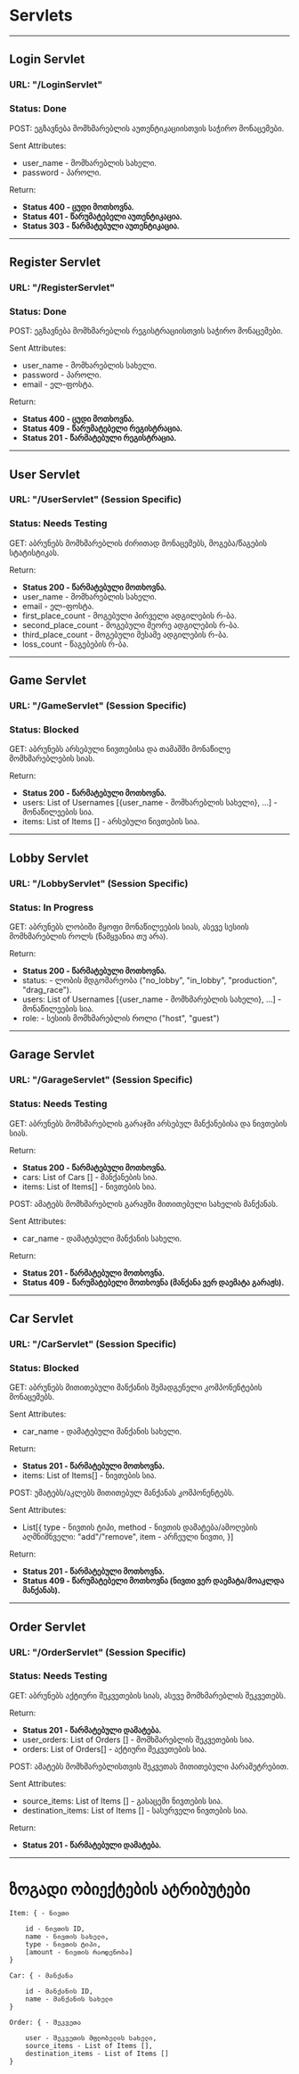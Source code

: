 # Servlets

___

## Login Servlet
### URL: "/LoginServlet"

### Status: Done

POST: ეგზავნება მომხმარებლის აუთენტიკაციისთვის საჭირო მონაცემები.

Sent Attributes:
* user_name - მომხარებლის სახელი.
* password - პაროლი.

Return:
* **Status 400 - ცუდი მოთხოვნა.**
* **Status 401 - წარუმატებელი აუთენტიკაცია.**
* **Status 303 - წარმატებული აუთენტიკაცია.**

___

## Register Servlet
### URL: "/RegisterServlet"

### Status: Done

POST: ეგზავნება მომხმარებლის რეგისტრაციისთვის საჭირო მონაცემები.

Sent Attributes:
* user_name - მომხარებლის სახელი.
* password - პაროლი.
* email - ელ-ფოსტა.

Return: 
* **Status 400 - ცუდი მოთხოვნა.**
* **Status 409 - წარუმატებელი რეგისტრაცია.**
* **Status 201 - წარმატებული რეგისტრაცია.**

___

## User Servlet
### URL: "/UserServlet" (Session Specific)

### Status: Needs Testing


GET: აბრუნებს მომხმარებლის ძირითად მონაცემებს, მოგება/წაგების სტატისტიკას.

Return:
* **Status 200 - წარმატებული მოთხოვნა.**
* user_name - მომხარებლის სახელი.
* email - ელ-ფოსტა.
* first_place_count - მოგებული პირველი ადგილების რ-ბა.
* second_place_count - მოგებული მეორე ადგილების რ-ბა.
* third_place_count - მოგებული მესამე ადგილების რ-ბა.
* loss_count - წაგებების რ-ბა.

___

## Game Servlet
### URL: "/GameServlet" (Session Specific)

### Status: Blocked


GET: აბრუნებს არსებული ნივთებისა და თამაშში მონაწილე მომხმარებლების სიას.

Return:
* **Status 200 - წარმატებული მოთხოვნა.**
* users: List of Usernames [{user_name - მომხარებლის სახელი}, ...] - მონაწილეების სია.
* items: List of Items [] - არსებული ნივთების სია.

___


## Lobby Servlet

### URL: "/LobbyServlet" (Session Specific)

### Status: In Progress

GET: აბრუნებს ლობიში მყოფი მონაწილეების სიას, ასევე სესიის მომხმარებლის როლს (წამყვანია თუ არა).

Return:
* **Status 200 - წარმატებული მოთხოვნა.**
* status: - ლობის მდგომარეობა ("no_lobby", "in_lobby", "production", "drag_race").
* users: List of Usernames [{user_name - მომხმარებლის სახელი}, ...] - მონაწილეების სია.
* role: - სესიის მომხმარებლის როლი ("host", "guest")
___

## Garage Servlet
### URL: "/GarageServlet" (Session Specific)

### Status: Needs Testing

GET: აბრუნებს მომხმარებლის გარაჯში არსებულ მანქანებისა და ნივთების სიას.

Return:
* **Status 200 - წარმატებული მოთხოვნა.**
* cars: List of Cars [] - მანქანების სია.
* items: List of Items[] - ნივთების სია.

POST: ამატებს მომხმარებლის გარაჟში მითითებული სახელის მანქანას.

Sent Attributes:
* car_name - დამატებული მანქანის სახელი.

Return:
* **Status 201 - წარმატებული მოთხოვნა.**
* **Status 409 - წარუმატებელი მოთხოვნა (მანქანა ვერ დაემატა გარაჟს).**

___

## Car Servlet
### URL: "/CarServlet" (Session Specific)

### Status: Blocked

GET: აბრუნებს მითითებული მანქანის შემადგენელი კომპონენტების მონაცემებს.

Sent Attributes:
* car_name - დამატებული მანქანის სახელი.

Return:
* **Status 201 - წარმატებული მოთხოვნა.**
* items: List of Items[] - ნივთების სია.

POST: უმატებს/აკლებს მითითებულ მანქანას კომპონენტებს.

Sent Attributes:
* List[{
    type - ნივთის ტიპი,
    method - ნივთის დამატება/ამოღების აღმნიშნველი: "add"/"remove",
    item - არჩეული ნივთი,
}]

Return:
* **Status 201 - წარმატებული მოთხოვნა.**
* **Status 409 - წარუმატებელი მოთხოვნა (ნივთი ვერ დაემატა/მოაკლდა მანქანას).**

___

## Order Servlet
### URL: "/OrderServlet" (Session Specific)

### Status: Needs Testing

GET: აბრუნებს აქტიური შეკვეთების სიას, ასევე მომხმარებლის შეკვეთებს.

Return:
* **Status 201 - წარმატებული დამატება.**
* user_orders: List of Orders [] - მომხმარებლის შეკვეთების სია.
* orders: List of Orders[] - აქტიური შეკვეთების სია.

POST: ამატებს მომხმარებლისთვის შეკვეთას მითითებული პარამეტრებით.

Sent Attributes:
* source_items: List of Items [] - გასაცემი ნივთების სია.
* destination_items: List of Items [] - სასურველი ნივთების სია.

Return:
* **Status 201 - წარმატებული დამატება.**

___

# ზოგადი ობიექტების ატრიბუტები

    Item: { - ნივთი

        id - ნივთის ID,
        name - ნივთის სახელი,
        type - ნივთის ტიპი,
        [amount - ნივთის რაოდენობა]
    }

    Car: { - მანქანა

        id - მანქანის ID,
        name - მანქანის სახელი
    }

    Order: { - შეკვეთა

        user - შეკვეთის მფლობელის სახელი,
        source_items - List of Items [],
        destination_items - List of Items []
    }
